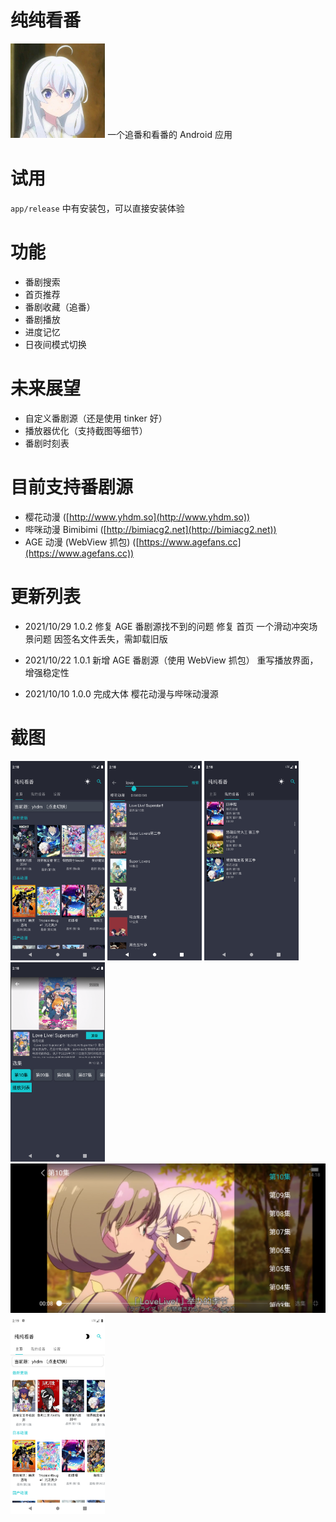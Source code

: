 # 纯纯看番
<img src="./easy.png" width="30%" />
一个追番和看番的 Android 应用

# 试用
`app/release` 中有安装包，可以直接安装体验

# 功能
- 番剧搜索
- 首页推荐
- 番剧收藏（追番）
- 番剧播放
- 进度记忆
- 日夜间模式切换

# 未来展望
- 自定义番剧源（还是使用 tinker 好）
- 播放器优化（支持截图等细节）
- 番剧时刻表

# 目前支持番剧源
- 樱花动漫 ([http://www.yhdm.so](http://www.yhdm.so))
- 哔咪动漫 Bimibimi ([http://bimiacg2.net](http://bimiacg2.net))
- AGE 动漫 (WebView 抓包) ([https://www.agefans.cc](https://www.agefans.cc)) 

# 更新列表
- 2021/10/29 1.0.2
  修复 AGE 番剧源找不到的问题
  修复 首页 一个滑动冲突场景问题
  因签名文件丢失，需卸载旧版

- 2021/10/22 1.0.1 
  新增 AGE 番剧源（使用 WebView 抓包）
  重写播放界面，增强稳定性
  
- 2021/10/10 1.0.0
  完成大体
  樱花动漫与哔咪动漫源

# 截图
<img src="./screenshots/1.png" width="30%" />
<img src="./screenshots/2.png" width="30%" />
<img src="./screenshots/3.png" width="30%" />
<img src="./screenshots/4.png" width="30%" />
<img src="./screenshots/5.png"/>
<img src="./screenshots/6.png" width="30%" />





